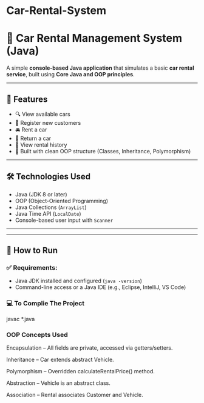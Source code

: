 # Car-Rental-System
# 🚗 Car Rental Management System (Java)

A simple **console-based Java application** that simulates a basic **car rental service**, built using **Core Java and OOP principles**.

---

## 📌 Features

- 🔍 View available cars
- 👤 Register new customers
- 🚘 Rent a car
- 🔁 Return a car
- 📜 View rental history
- 📂 Built with clean OOP structure (Classes, Inheritance, Polymorphism)

---

## 🛠 Technologies Used

- Java (JDK 8 or later)
- OOP (Object-Oriented Programming)
- Java Collections (`ArrayList`)
- Java Time API (`LocalDate`)
- Console-based user input with `Scanner`

---


---

## 🚀 How to Run

### ✅ Requirements:
- Java JDK installed and configured (`java -version`)
- Command-line access or a Java IDE (e.g., Eclipse, IntelliJ, VS Code)

### 💻 To Complie The Project
javac *.java

### OOP Concepts Used
Encapsulation – All fields are private, accessed via getters/setters.

Inheritance – Car extends abstract Vehicle.

Polymorphism – Overridden calculateRentalPrice() method.

Abstraction – Vehicle is an abstract class.

Association – Rental associates Customer and Vehicle.



